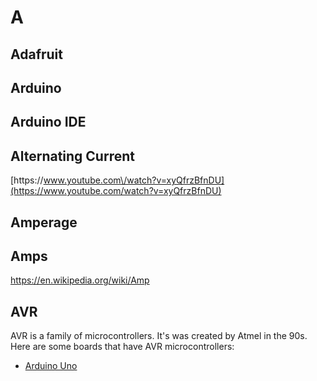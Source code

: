 # A

## Adafruit

## Arduino

## Arduino IDE

## Alternating Current

[https:\/\/www.youtube.com\/watch?v=xyQfrzBfnDU](https://www.youtube.com/watch?v=xyQfrzBfnDU)

## **Amperage**

## Amps

[https:\/\/en.wikipedia.org\/wiki\/Amp](https://en.wikipedia.org/wiki/Amp)

## AVR

AVR is a family of microcontrollers. It's was created by Atmel in the 90s. Here are some boards that have AVR microcontrollers: 

* [Arduino Uno](https://www.arduino.cc/en/Main/ArduinoBoardUno)

###  



